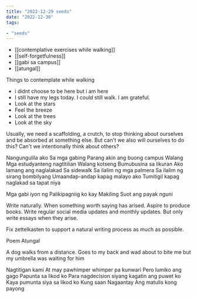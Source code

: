 ```yaml
---
title: "2022-12-29 seeds"
date: "2022-12-30"
tags:

- "seeds"
---
```


- [[contemplative exercises while walking]]
- [[self-forgetfulness]]
- [[gabi sa campus]]
- [[atungal]]

Things to contemplate while walking
- i didnt choose to be here but i am here
- I still have my legs today. I could still walk. I am grateful.
- Look at the stars
- Feel the breeze
- Look at the trees
- Look at the sky

Usually, we need a scaffolding, a crutch, to stop thinking about ourselves and be absorbed at something else. But can't we also will ourselves to do this? Can't we intentionally think about others?

Nangungulila ako
Sa mga gabing
Parang akin ang buong campus
Walang
Mga estudyanteng nagtitilian
Walang kotseng
Bumubusina sa likuran
Ako lamang ang naglalakad
Sa sidewalk
Sa ilalim ng mga palmera
Sa ilalim ng sirang bombilyang
Umaandap-andap kapag malayo ako
Tumitigil kapag naglakad sa tapat niya

Mga gabi iyon ng
Palikipagniig ko kay Makiling
Suot ang payak nguni

Write naturally. When something worth saying has arised. Aspire to produce books. Write regular social media updates and monthly updates. But only write essays when they arise.

Fix zettelkasten to support a natural writing process as much as possible.

Poem
Atungal

A dog walks from a distance. Goes to my back and wad about to bite me but my umbrella was waiting for him

Nagtitigan kami
At may pawhimper whimper pa kunwari
Pero lumiko ang gago
Papunta sa likod ko
Para nagdecision siyang
kagatin ang puwet ko
Kaya pumunta siya sa likod ko
Kung saan
Nagaantay
Ang matulis kong payong